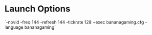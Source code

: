 # Launch Options

´-novid -freq 144 -refresh 144 -tickrate 128 +exec bananagaming.cfg -language bananagaming´